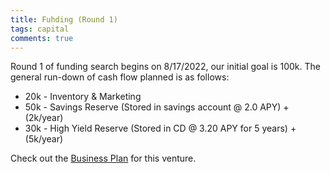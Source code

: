 ```yaml
---
title: Fuhding (Round 1)
tags: capital
comments: true
---
```


Round 1 of funding search begins on 8/17/2022, our initial goal is 100k.
The general run-down of cash flow planned is as follows:
* 20k - Inventory & Marketing
* 50k - Savings Reserve (Stored in savings account @ 2.0 APY) + (2k/year)
* 30k - High Yield Reserve (Stored in CD @ 3.20 APY for 5 years) + (5k/year)

Check out the [Business Plan](https://blazed.sbs/assets/pdf/BusinessPlan-Ruff.pdf) for this venture.
